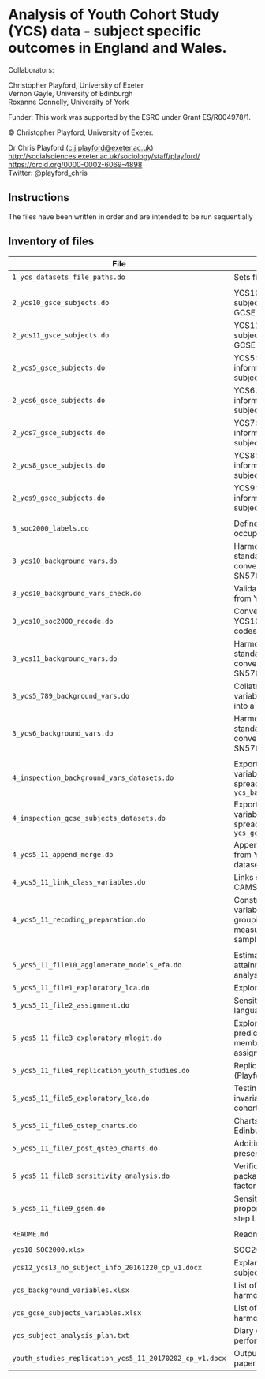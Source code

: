 # Analysis of Youth Cohort Study (YCS) data - subject specific outcomes in England and Wales.

Collaborators:

Christopher Playford, University of Exeter  
Vernon Gayle, University of Edinburgh  
Roxanne Connelly, University of York  

Funder: This work was supported by the ESRC under Grant ES/R004978/1.

© Christopher Playford, University of Exeter.

Dr Chris Playford (c.j.playford@exeter.ac.uk)  
http://socialsciences.exeter.ac.uk/sociology/staff/playford/  
https://orcid.org/0000-0002-6069-4898  
Twitter: @playford_chris

## Instructions

The files have been written in order and are intended to be run sequentially  

## Inventory of files

| File | Task |
| --- | --- |
| `1_ycs_datasets_file_paths.do` | Sets file paths |
|  |  |
| `2_ycs10_gsce_subjects.do` | YCS10: Recodes raw GCSE subject information into standard GCSE subjects  |
| `2_ycs11_gsce_subjects.do` | YCS11: Recodes raw GCSE subject information into standard GCSE subjects  |
| `2_ycs5_gsce_subjects.do` | YCS5: Recodes raw GCSE subject information into standard GCSE subjects |
| `2_ycs6_gsce_subjects.do` | YCS6: Recodes raw GCSE subject information into standard GCSE subjects  |
| `2_ycs7_gsce_subjects.do` | YCS7: Recodes raw GCSE subject information into standard GCSE subjects  |
| `2_ycs8_gsce_subjects.do` | YCS8: Recodes raw GCSE subject information into standard GCSE subjects  |
| `2_ycs9_gsce_subjects.do` | YCS9: Recodes raw GCSE subject information into standard GCSE subjects  |
|  |  |
| `3_soc2000_labels.do` | Defines the labels for SOC2000 occupation codes |
| `3_ycs10_background_vars.do` | Harmonises YCS10 variables with standard variable naming convention (as per UKDS SN5765) |
| `3_ycs10_background_vars_check.do` | Validation of harmonised Variables from YCS10 with SN5765 |
| `3_ycs10_soc2000_recode.do` | Converts SOC2000 codes in YCS10 into standard SOC2000 codes |
| `3_ycs11_background_vars.do` | Harmonises YCS11 variables with standard variable naming convention (as per UKDS SN5765) |
| `3_ycs5_789_background_vars.do` | Collates a subset of standardised variables from YCS5, 7, 8, and 9 into a dataset |
| `3_ycs6_background_vars.do` | Harmonises YCS6 variables with standard variable naming convention (as per UKDS SN5765) |
|  |  |
| `4_inspection_background_vars_datasets.do` | Exports a list of background variables from YCS5-11 into spreadsheet `ycs_background_variables.xlsx` |
| `4_inspection_gcse_subjects_datasets.do` | Exports a list of GCSE subject variables from YCS5-11 into spreadsheet `ycs_gcse_subjects_variables.xlsx` |
| `4_ycs5_11_append_merge.do` | Appends and merges all variables from YCS5-11 into a single dataset |
| `4_ycs5_11_link_class_variables.do` | Links social class information from CAMSIS website |
| `4_ycs5_11_recoding_preparation.do` | Constructs further derived variables including GCSE subject groupings, parental social class measures and identifies analytical samples |
|  |  |
| `5_ycs5_11_file10_agglomerate_models_efa.do` | Estimation of agglomerate GCSE attainment models and factor analysis |
| `5_ycs5_11_file1_exploratory_lca.do` | Exploratory latent class models |
| `5_ycs5_11_file2_assignment.do` | Sensitivity analysis using foreign language GCSE grouping |
| `5_ycs5_11_file3_exploratory_mlogit.do` | Exploratory mlogit model predicting latent group membership using modal assignment |
| `5_ycs5_11_file4_replication_youth_studies.do` | Replication of Youth Studies paper (Playford and Gayle 2016) |
| `5_ycs5_11_file5_exploratory_lca.do` | Testing for measurement invariance (LCA on separate cohorts) |
| `5_ycs5_11_file6_qstep_charts.do` | Charts for Q-step presentation Edinburgh 2017 |
| `5_ycs5_11_file7_post_qstep_charts.do` | Additional charts following Q-step presentation Edinburgh 2017 |
| `5_ycs5_11_file8_sensitivity_analysis.do` | Verification using new GSEM package in Stata and reptition of factor analysis |
| `5_ycs5_11_file9_gsem.do` | Sensitivity analysis: LCA using proportional assignment and one-step LCA using GSEM |
|  |  |
| `README.md` | Readme file describing files |
|  |  |
| `ycs10_SOC2000.xlsx` | SOC2000 codes |
| `ycs12_ycs13_no_subject_info_20161220_cp_v1.docx` | Explanation of lack of GCSE subject variables in YCS12 and 13 |
| `ycs_background_variables.xlsx` | List of background variables in harmonised YCS5-11 dataset |
| `ycs_gcse_subjects_variables.xlsx` | List of GCSE subject variables in harmonised YCS5-11 dataset |
| `ycs_subject_analysis_plan.txt` | Diary of analytical tasks performed |
| `youth_studies_replication_ycs5_11_20170202_cp_v1.docx` | Output replicating Youth Studies paper (Playford and Gayle 2016) |
